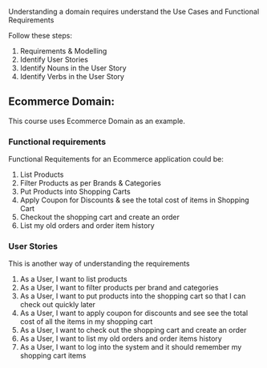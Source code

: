Understanding a domain requires understand the Use Cases and Functional Requirements

Follow these steps:
1. Requirements & Modelling
2. Identify User Stories
3. Identify Nouns in the User Story
4. Identify Verbs in the User Story

## Ecommerce Domain:
This course uses Ecommerce Domain as an example. 

### Functional requirements
Functional Requitements for an Ecommerce application could be:
1. List Products
2. Filter Products as per Brands & Categories
3. Put Products into Shopping Carts
4. Apply Coupon for Discounts & see the total cost of items in Shopping Cart
5. Checkout the shopping cart and create an order
6. List my old orders and order item history

### User Stories
This is another way of understanding the requirements
1. As a User, I want to list products
1. As a User, I want to filter products per brand and categories
1. As a User, I want to put products into the shopping cart so that I can check out quickly later
1. As a User, I want to apply coupon for discounts and see see the total cost of all the items in my shopping cart
1. As a User, I want to check out the shopping cart and create an order
1. As a User, I want to list my old orders and order items history
1. As a User, I want to log into the system and it should remember my shopping cart items
